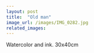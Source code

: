```yaml
---
layout: post
title:  "Old man"
image_url: /images/IMG_0282.jpg
related_images:
---
```

Watercolor and ink. 30x40cm
